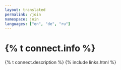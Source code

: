 ```yaml
---
layout: translated
permalink: /join
namespace: join
languages: ["en", "de", "ru"]
---
```

# {% t connect.info %}
{% t connect.description %}
{% include links.html %}

